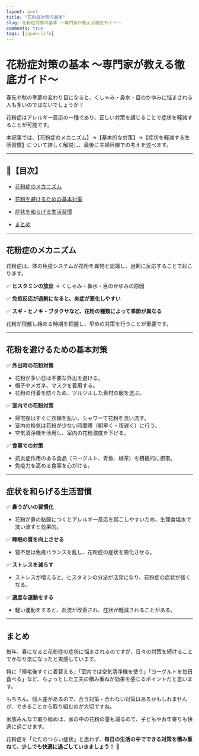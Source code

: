 ```yaml
---
layout: post
title: "花粉症対策の基本"
slug: 花粉症対策の基本 ～専門家が教える徹底ガイド～
comments: true
tags: [japan-life]
---
```

# 花粉症対策の基本 ～専門家が教える徹底ガイド～


春先や秋の季節の変わり目になると、くしゃみ・鼻水・目のかゆみに悩まされる人も多いのではないでしょうか？


花粉症はアレルギー反応の一種であり、正しい対策を講じることで症状を軽減することが可能です。


本記事では、【花粉症のメカニズム】→【基本的な対策】→【症状を軽減する生活習慣】について詳しく解説し、最後に主婦目線での考えを述べます。


---


## 📌【目次】


- [花粉症のメカニズム](#花粉症のメカニズム)

- [花粉を避けるための基本対策](#花粉を避けるための基本対策)

- [症状を和らげる生活習慣](#症状を和らげる生活習慣)

- [まとめ](#まとめ)


---


## 花粉症のメカニズム


花粉症は、体の免疫システムが花粉を異物と認識し、過剰に反応することで起こります。


✅ **ヒスタミンの放出** → くしゃみ・鼻水・目のかゆみの原因

✅ **免疫反応が過剰になると、炎症が悪化しやすい**

✅ **スギ・ヒノキ・ブタクサなど、花粉の種類によって季節が異なる**


花粉が飛散し始める時期を把握し、早めの対策を行うことが重要です。


---


## 花粉を避けるための基本対策


✅ **外出時の花粉対策**

- 花粉が多い日は不要な外出を避ける。
- 帽子やメガネ、マスクを着用する。
- 花粉の付着を防ぐため、ツルツルした素材の服を選ぶ。


✅ **室内での花粉対策**

- 帰宅後はすぐに衣類を払い、シャワーで花粉を洗い流す。
- 室内の換気は花粉が少ない時間帯（朝早く・夜遅く）に行う。
- 空気清浄機を活用し、室内の花粉濃度を下げる。


✅ **食事での対策**

- 抗炎症作用のある食品（ヨーグルト、青魚、緑茶）を積極的に摂取。
- 免疫力を高める食事を心がける。


---


## 症状を和らげる生活習慣


✅ **鼻うがいの習慣化**

- 花粉が鼻の粘膜につくとアレルギー反応を起こしやすいため、生理食塩水で洗い流すと効果的。


✅ **睡眠の質を向上させる**

- 寝不足は免疫バランスを乱し、花粉症の症状を悪化させる。


✅ **ストレスを減らす**

- ストレスが増えると、ヒスタミンの分泌が活発になり、花粉症の症状が強くなる。


✅ **適度な運動をする**

- 軽い運動をすると、血流が改善され、症状が軽減されることがある。


---


## まとめ


毎年、春になると花粉症の症状に悩まされるのですが、日々の対策を続けることでかなり楽になったと実感しています。


特に「帰宅後すぐに着替える」「室内では空気清浄機を使う」「ヨーグルトを毎日食べる」など、ちょっとした工夫の積み重ねが効果を感じるポイントだと思います。


もちろん、個人差があるので、合う対策・合わない対策はあるかもしれませんが、できることから取り組むのが大切ですね。


家族みんなで取り組めば、家の中の花粉の量も減るので、子どもやお年寄りも快適に過ごせます。


花粉症を「ただのつらい症状」と思わず、**毎日の生活の中でできる対策を積み重ねて、少しでも快適に過ごしていきましょう！** 🌸

